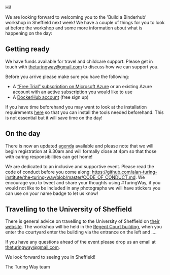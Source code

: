 Hi!

We are looking forward to welcoming you to the 'Build a Binderhub' workshop in Sheffield next week! We have a couple of things for you to look at before the workshop and some more information about what is happening on the day:

## Getting ready
We have funds available for travel and childcare support. Please get in touch with theturingway@gmail.com to discuss how we can support you.

Before you arrive please make sure you have the following:
* A [“Free Trial” subscription on Microsoft Azure](https://azure.microsoft.com/en-gb/free/) or an existing Azure account with an active subscription you would like to use
* A [DockerHub account](https://hub.docker.com/) (free sign up)

If you have time beforehand you may want to look at the installation requirements [here](https://github.com/alan-turing-institute/the-turing-way/blob/SG/binderhub-workshop/workshops/build-a-binderhub/workshop-presentations/zero-to-binderhub.md#installation-requirements-) so that you can install the tools needed beforehand. This is not essential but it will save time on the day! 

## On the day
There is now an updated [agenda](https://github.com/alan-turing-institute/the-turing-way/blob/master/workshops/build-a-binderhub/agenda.md) available and please note that we will begin registration at 9.30am and will formally close at 4pm so that those with caring responsibilities can get home!

We are dedicated to an inclusive and supportive event. Please read the code of conduct before you come along: https://github.com/alan-turing-institute/the-turing-way/blob/master/CODE_OF_CONDUCT.md. We encourage you to tweet and share your thoughts using #TuringWay, if you would not like to be included in any photographs we will have stickers you can use on your name badge to let us know!

## Travelling to the University of Sheffield
There is general advice on travelling to the University of Sheffield on [their website](https://www.sheffield.ac.uk/visitors/mapsandtravel). The workshop will be held in the [Regent Court building](https://www.sheffield.ac.uk/ssid/maps/regent-court), when you enter the courtyard enter the building via the entrance on the left and ....

If you have any questions ahead of the event please drop us an email at theturingway@gmail.com.

We look forward to seeing you in Sheffield!

The Turing Way team

